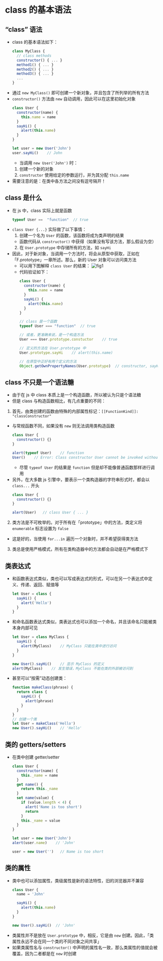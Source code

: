 # class 的基本语法

## “class” 语法
+ class 的基本语法如下：
  ```javascript
  class MyClass {
    // class methods
    constructor() { ... }
    method1() { ... }
    method2() { ... }
    method3() { ... }
    ...
  }
  ```
+ 通过 `new MyClass()` 即可创建一个新对象，并且包含了所列举的所有方法
+ `constructor()` 方法由 `new` 自动调用，因此可以在这里初始化对象
  ```javascript
  class User {
    constructor(name) {
      this.name = name
    }
    sayHi() {
      alert(this.name)
    }
  }

  let user = new User('John')
  user.sayHi()    // John
  ```
  + 当调用 `new User('John')` 时：
  1. 创建一个新的对象
  2. `constructor` 使用给定的参数运行，并为其分配 `this.name`
+ 需要注意的是：在类中各方法之间没有逗号隔开！

## class 是什么
+ 在 js 中，class 实际上就是函数
  ```javascript
  typeof User ==  "function"  // true
  ```
+ `class User {...}` 实际做了以下事情：
  1. 创建一个名为 `User` 的函数，该函数将成为类声明的结果
    + 函数代码从 `constructor()` 中获得（如果没有写该方法，那么假设为空）
  2. 在 `User.prototype` 中存储所有的方法，如 `sayHi`
+ 因此，对于新对象，当调用一个方法时，将会从原型中获取，正如在 「F.prototype」一章所述。那么，新的 User 对象可以访问类方法
  + 可以用下图解释 `class User` 的结果：
    ![fig1](https://javascript.info/article/class/class-user.png)
  + 代码验证如下：
    ```javascript
    class User {
      constructor(name) {
        this.name = name
      }
      sayHi() {
        alert(this.name)
      }
    }

    // class 是一个函数
    typeof User === "function"  // true

    // 或者，更准确来说，是一个构造方法
    User === User.prototype.constuctor    // true

    // 定义的方法在 User.prototype 中
    User.prototype.sayHi    // alert(this.name)

    // 在原型中正好有两个定义的方法
    Object.getOwnPropertyNames(User.prototype)  // constructor, sayHi
    ```

## class 不只是一个语法糖
+ 由于在 js 中 class 本质上是一个构造函数，所以被认为只是个语法糖
+ 但是 class 与构造函数相比，有几点重要的不同：
1. 首先，由类创建的函数由特殊的内部属性标记：`[[FunctionKind]]: "classConstructor"`
  + 与常规函数不同，如果没有 `new` 则无法调用类构造函数
    ```javascript
    class User {
      constructor() {}
    }

    alert(typeof User)    // function
    User()    // Error: Class constructor User cannot be invoked without 'new'
    ```
    + 尽管 `typeof User` 的结果是 `function` 但是却不能像普通函数那样进行调用
  + 另外，在大多数 js 引擎中，要表示一个类构造器的字符串形式时，都会以 `class...` 开头
    ```javascript
    class User {
      constructor() {}
    }

    alert(User)   // class User { ... }
    ```
2. 类方法是不可枚举的。对于所有在「prototype」中的方法，类定义将 `enumerable` 标志设置为 `false`
  + 这是好的，当使用 `for...in` 遍历一个对象时，并不希望获得类方法
3. 类总是使用严格模式，所有在类构造器中的方法都会自动是在严格模式下

## 类表达式
+ 和函数表达式类似，类也可以写成表达式的形式，可以在另一个表达式中定义、传递、返回、赋值等
  ```javascript
  let User = class {
    sayHi() {
      alert('Hello')
    }
  }
  ```
+ 和命名函数表达式类似，类表达式也可以添加一个命名，并且该命名只能被类本身内部可见
  ```javascript
  let User = class MyClass {
    sayHi() {
      alert(MyClass)    // MyClass 只能在类中进行访问
    }
  }

  new User().sayHi()    // 显示 MyClass 的定义
  alert(MyClass)    // 发生错误，MyClass 不能在类的外部被访问到
  ```
+ 甚至可以“按需”动态创建类：
  ```javascript
  function makeClass(phrase) {
    return class {
      sayHi() {
        alert(phrase)
      }
    }
  }
  // 创建一个类
  let User = makeClass('Hello')
  new User().sayHi()    // 'Hello'
  ```

## 类的 getters/setters
+ 在类中创建 getter/setter
  ```javascript
  class User {
    constructor(name) {
      this._name = name
    }
    get name() {
      return this._name
    }
    set name(value) {
      if (value.length < 4) {
        alert('Name is too short')
        return
      }
      this._name = value
    }
  }

  let user = new User('John')
  alert(user.name)    // 'John'

  user = new User('')   // Name is too short
  ```

## 类的属性
+ 类中也可以添加属性，类级属性是新的语法特性，旧的浏览器并不兼容
  ```javascript
  class User {
    name = 'John'

    sayHi() {
      alert(this.name)
    }
  }

  new User().sayHi()  // 'John'
  ```
+ 类属性并不是放在 `User.prototype` 中，相反，它是由 `new` 创建。因此，「类属性永远不会在同一个类的不同对象之间共享」
+ 如果类属性名与 `constructor()` 中声明的属性名一致，那么类属性的值就会被覆盖，因为二者都是在 `new` 时创建